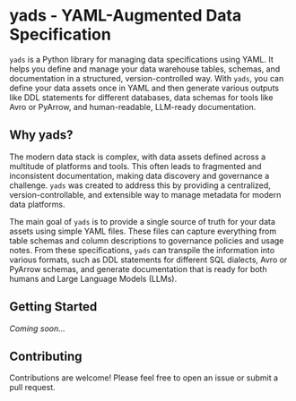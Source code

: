 # yads - YAML-Augmented Data Specification

`yads` is a Python library for managing data specifications using YAML. It helps you define and manage your data warehouse tables, schemas, and documentation in a structured, version-controlled way. With `yads`, you can define your data assets once in YAML and then generate various outputs like DDL statements for different databases, data schemas for tools like Avro or PyArrow, and human-readable, LLM-ready documentation.

## Why yads?

The modern data stack is complex, with data assets defined across a multitude of platforms and tools. This often leads to fragmented and inconsistent documentation, making data discovery and governance a challenge. `yads` was created to address this by providing a centralized, version-controllable, and extensible way to manage metadata for modern data platforms.

The main goal of `yads` is to provide a single source of truth for your data assets using simple YAML files. These files can capture everything from table schemas and column descriptions to governance policies and usage notes. From these specifications, `yads` can transpile the information into various formats, such as DDL statements for different SQL dialects, Avro or PyArrow schemas, and generate documentation that is ready for both humans and Large Language Models (LLMs).

## Getting Started

*Coming soon...*

## Contributing

Contributions are welcome! Please feel free to open an issue or submit a pull request.
